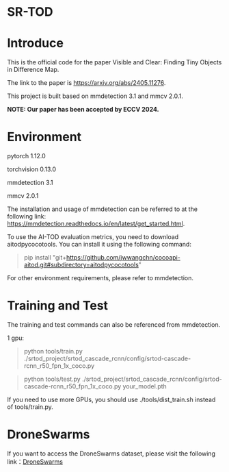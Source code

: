 # SR-TOD

# Introduce
  
This is the official code for the paper Visible and Clear: Finding Tiny Objects in Difference Map.

The link to the paper is https://arxiv.org/abs/2405.11276.

This project is built based on mmdetection 3.1 and mmcv 2.0.1.

**NOTE: Our paper has been accepted by ECCV 2024.**

# Environment

pytorch 1.12.0

torchvision 0.13.0

mmdetection 3.1

mmcv 2.0.1

The installation and usage of mmdetection can be referred to at the following link: https://mmdetection.readthedocs.io/en/latest/get_started.html.

To use the AI-TOD evaluation metrics, you need to download aitodpycocotools. You can install it using the following command:

> pip install "git+https://github.com/jwwangchn/cocoapi-aitod.git#subdirectory=aitodpycocotools"

For other environment requirements, please refer to mmdetection.


# Training and Test
The training and test commands can also be referenced from mmdetection.

1 gpu:

> python tools/train.py ./srtod_project/srtod_cascade_rcnn/config/srtod-cascade-rcnn_r50_fpn_1x_coco.py

> python tools/test.py ./srtod_project/srtod_cascade_rcnn/config/srtod-cascade-rcnn_r50_fpn_1x_coco.py your_model.pth

If you need to use more GPUs, you should use ./tools/dist_train.sh instead of tools/train.py.

# DroneSwarms
If you want to access the DroneSwarms dataset, please visit the following link：[DroneSwarms](https://hiyuur.github.io)


